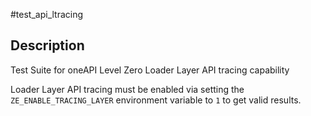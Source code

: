 #test_api_ltracing

## Description
Test Suite for oneAPI Level Zero Loader Layer API tracing capability

Loader Layer API tracing must be enabled via setting the `ZE_ENABLE_TRACING_LAYER` environment variable to `1` to get valid results.
